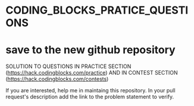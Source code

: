 # CODING_BLOCKS_PRATICE_QUESTIONS
# save to the new github repository
SOLUTION TO QUESTIONS IN PRACTICE SECTION (https://hack.codingblocks.com/practice) AND IN CONTEST SECTION (https://hack.codingblocks.com/contests)  

If you are interested, help me in maintaing this repository. In your pull request's description add the link to the problem statement to verify.
